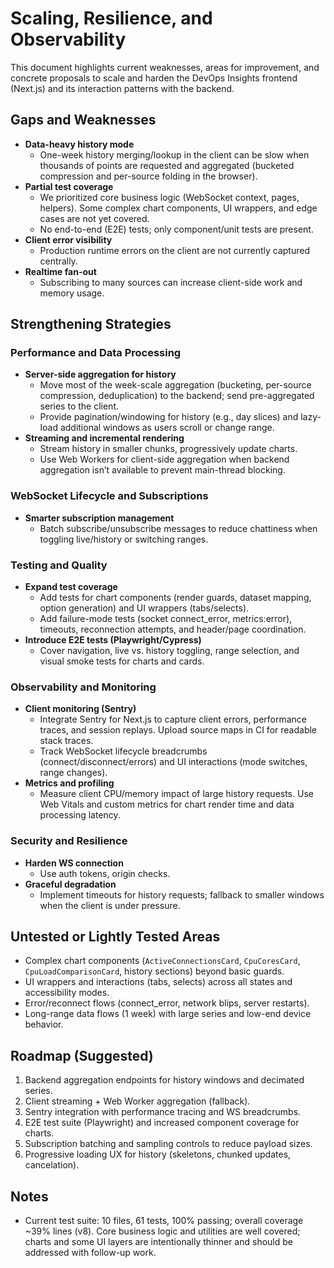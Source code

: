 # Scaling, Resilience, and Observability

This document highlights current weaknesses, areas for improvement, and concrete proposals to scale and harden the DevOps Insights frontend (Next.js) and its interaction patterns with the backend.

## Gaps and Weaknesses

- **Data-heavy history mode**
  - One-week history merging/lookup in the client can be slow when thousands of points are requested and aggregated (bucketed compression and per-source folding in the browser).
- **Partial test coverage**
  - We prioritized core business logic (WebSocket context, pages, helpers). Some complex chart components, UI wrappers, and edge cases are not yet covered.
  - No end-to-end (E2E) tests; only component/unit tests are present.
- **Client error visibility**
  - Production runtime errors on the client are not currently captured centrally.
- **Realtime fan-out**
  - Subscribing to many sources can increase client-side work and memory usage.

## Strengthening Strategies

### Performance and Data Processing

- **Server-side aggregation for history**
  - Move most of the week-scale aggregation (bucketing, per-source compression, deduplication) to the backend; send pre-aggregated series to the client.
  - Provide pagination/windowing for history (e.g., day slices) and lazy-load additional windows as users scroll or change range.
- **Streaming and incremental rendering**
  - Stream history in smaller chunks, progressively update charts.
  - Use Web Workers for client-side aggregation when backend aggregation isn’t available to prevent main-thread blocking.

### WebSocket Lifecycle and Subscriptions

- **Smarter subscription management**
  - Batch subscribe/unsubscribe messages to reduce chattiness when toggling live/history or switching ranges.

### Testing and Quality

- **Expand test coverage**
  - Add tests for chart components (render guards, dataset mapping, option generation) and UI wrappers (tabs/selects).
  - Add failure-mode tests (socket connect_error, metrics:error), timeouts, reconnection attempts, and header/page coordination.
- **Introduce E2E tests (Playwright/Cypress)**
  - Cover navigation, live vs. history toggling, range selection, and visual smoke tests for charts and cards.

### Observability and Monitoring

- **Client monitoring (Sentry)**
  - Integrate Sentry for Next.js to capture client errors, performance traces, and session replays. Upload source maps in CI for readable stack traces.
  - Track WebSocket lifecycle breadcrumbs (connect/disconnect/errors) and UI interactions (mode switches, range changes).
- **Metrics and profiling**
  - Measure client CPU/memory impact of large history requests. Use Web Vitals and custom metrics for chart render time and data processing latency.

### Security and Resilience

- **Harden WS connection**
  - Use auth tokens, origin checks.
- **Graceful degradation**
  - Implement timeouts for history requests; fallback to smaller windows when the client is under pressure.

## Untested or Lightly Tested Areas

- Complex chart components (`ActiveConnectionsCard`, `CpuCoresCard`, `CpuLoadComparisonCard`, history sections) beyond basic guards.
- UI wrappers and interactions (tabs, selects) across all states and accessibility modes.
- Error/reconnect flows (connect_error, network blips, server restarts).
- Long-range data flows (1 week) with large series and low-end device behavior.

## Roadmap (Suggested)

1. Backend aggregation endpoints for history windows and decimated series.
2. Client streaming + Web Worker aggregation (fallback).
3. Sentry integration with performance tracing and WS breadcrumbs.
4. E2E test suite (Playwright) and increased component coverage for charts.
5. Subscription batching and sampling controls to reduce payload sizes.
6. Progressive loading UX for history (skeletons, chunked updates, cancelation).

## Notes

- Current test suite: 10 files, 61 tests, 100% passing; overall coverage ~39% lines (v8). Core business logic and utilities are well covered; charts and some UI layers are intentionally thinner and should be addressed with follow-up work.
